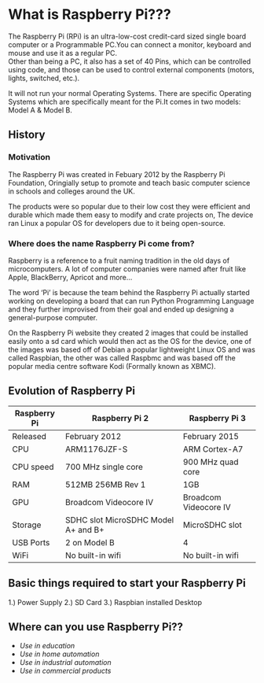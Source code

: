# What is Raspberry Pi???

The Raspberry Pi (RPi) is an ultra-low-cost credit-card sized single board computer or a Programmable PC.You can connect a monitor, keyboard and mouse and use it as a regular PC.  
Other than being a PC, it also has a set of 40 Pins, which can be controlled using code, and those can be used to control external components (motors, lights, switched, etc.).  

It will not run your normal Operating Systems. There are specific Operating Systems which are specifically meant for the Pi.It comes in two models: Model A & Model B.



## History

### Motivation

The Raspberry Pi was created in Febuary 2012 by the Raspberry Pi Foundation, Oringially setup to promote and teach basic computer science in schools and colleges around the UK.  

The products were so popular due to their low cost they were efficient and durable which made them easy to modify and crate projects on, The device ran Linux a popular OS for developers due to it being open-source.  

### Where does the name Raspberry Pi come from?

Raspberry is a reference to a fruit naming tradition in the old days of microcomputers. A lot of computer companies were named after fruit like Apple, BlackBerry, Apricot and more...  

The word ‘Pi’ is because the team behind the Raspberry Pi actually started working on developing a board that can run Python Programming Language and they further improvised from their goal and ended up designing a general-purpose computer.  

On the Raspberry Pi website they created 2 images that could be installed easily onto a sd card which would then act as the OS for the device, one of the images was based off of Debian a popular lightweight Linux OS and was called Raspbian, the other was called Raspbmc and was based off the popular media centre software Kodi (Formally known as XBMC).  

## Evolution of Raspberry Pi  

   | **Raspberry Pi**  |  **Raspberry Pi 2**   | **Raspberry Pi 3** |  
   |-------------------|-----------------------|--------------------|
   | Released | February 2012	 | February 2015	     | February 2016 |
   | CPU	 | ARM1176JZF-S	 | ARM Cortex-A7	     | ARM Cortex-A53 |
   | CPU speed| 700 MHz single core| 900 MHz quad core| 1,200 MHz quad core|
   | RAM	 | 512MB 256MB Rev 1| 1GB	             | 1GB            |
   | GPU	 | Broadcom Videocore IV| Broadcom Videocore IV| Broadcom Videocore IV|
   | Storage	 | SDHC slot MicroSDHC Model A+ and B+| MicroSDHC slot| MicroSDHC slot|
   | USB Ports| 2 on Model B	| 4 | 4|
   | WiFi	 | No built-in wifi| No built-in wifi| 802.11n and Bluetooth 4.1|
                  	

       

## Basic things required to start your Raspberry Pi

1.) Power Supply
2.) SD Card
3.) Raspbian installed Desktop

## Where can you use Raspberry Pi??

* _Use in education_
* _Use in home automation_
* _Use in industrial automation_
* _Use in commercial products_
